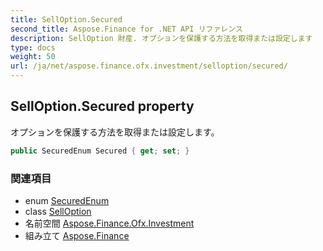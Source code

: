 ```yaml
---
title: SellOption.Secured
second_title: Aspose.Finance for .NET API リファレンス
description: SellOption 財産. オプションを保護する方法を取得または設定します
type: docs
weight: 50
url: /ja/net/aspose.finance.ofx.investment/selloption/secured/
---
```

## SellOption.Secured property

オプションを保護する方法を取得または設定します。

```csharp
public SecuredEnum Secured { get; set; }
```

### 関連項目

* enum [SecuredEnum](../../securedenum/)
* class [SellOption](../)
* 名前空間 [Aspose.Finance.Ofx.Investment](../../selloption/)
* 組み立て [Aspose.Finance](../../../)


